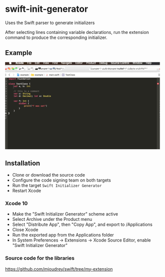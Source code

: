 # swift-init-generator
Uses the Swift parser to generate initializers

After selecting lines containing variable declarations, run the extension command to produce the corresponding initializer.

## Example
![Alt Text](https://github.com/michelle-joudrey/swift-init-generator/blob/master/out.gif)

## Installation 
* Clone or download the source code  
* Configure the code signing team on both targets  
* Run the target `Swift Initializer Generator`  
* Restart Xcode  

### Xcode 10

* Make the "Swift Initializer Generator" scheme active
* Select Archive under the Product menu
* Select "Distribute App", then "Copy App", and export to /Applications
* Close Xcode
* Run the exported app from the Applications folder
* In System Preferences -> Extensions -> Xcode Source Editor, enable "Swift Initializer Generator"

### Source code for the libraries
https://github.com/mjoudrey/swift/tree/my-extension
